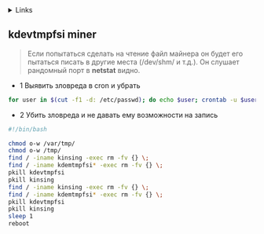 <d>
  <details>
    <summary> Links </summary>

# Links

[stackoverflow](https://stackoverflow.com/questions/60151640/kdevtmpfsi-using-the-entire-cpu#60185198)

[askubuntu](https://askubuntu.com/questions/1225410/my-ubuntu-server-has-been-infected-by-a-virus-kdevtmpfsi)

[habr](https://habr.com/ru/post/582830/)

</details>
</d>

## kdevtmpfsi miner

> Если попытаться сделать на чтение файл майнера он будет его пытаться писать в другие места (/dev/shm/ и т.д.). Он слушает рандомный порт в **netstat** видно.

- 1 Выявить зловреда в cron и убрать
```bash
for user in $(cut -f1 -d: /etc/passwd); do echo $user; crontab -u $user -l; done
```
- 2 Убить зловреда и не давать ему возможности на запись

```bash
#!/bin/bash

chmod o-w /var/tmp/
chmod o-w /tmp/
find / -iname kinsing -exec rm -fv {} \;
find / -iname kdemtmpfsi* -exec rm -fv {} \;
pkill kdevtmpfsi
pkill kinsing
find / -iname kinsing -exec rm -fv {} \;
find / -iname kdemtmpfsi* -exec rm -fv {} \;
pkill kdevtmpfsi
pkill kinsing
sleep 1
reboot
```

